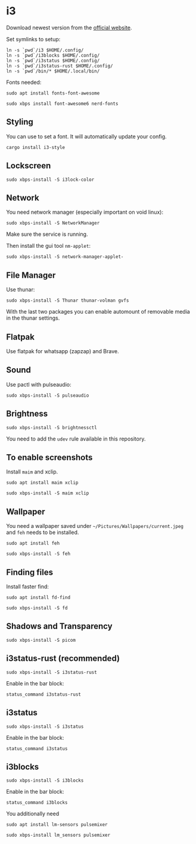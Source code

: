 # i3

Download newest version from the [official website](https://i3wm.org/docs/repositories.html).

Set symlinks to setup:

```shell
ln -s `pwd`/i3 $HOME/.config/
ln -s `pwd`/i3blocks $HOME/.config/
ln -s `pwd`/i3status $HOME/.config/
ln -s `pwd`/i3status-rust $HOME/.config/
ln -s `pwd`/bin/* $HOME/.local/bin/
```

Fonts needed:

```shell
sudo apt install fonts-font-awesome
```

```shell
sudo xbps install font-awesome6 nerd-fonts
```

## Styling

You can use [](https://github.com/altdesktop/i3-style) to set a font. It will automatically
update your config.

```shell
cargo install i3-style
```

## Lockscreen

```shell
sudo xbps-install -S i3lock-color
```

## Network

You need network manager (especially important on void linux):

```shell
sudo xbps-install -S NetworkManager
```

Make sure the service is running.

Then install the gui tool `nm-applet`:

```shell
sudo xbps-install -S network-manager-applet-
```

## File Manager

Use thunar:

```shell
sudo xbps-install -S Thunar thunar-volman gvfs
```

With the last two packages you can enable automount of removable media in the
thunar settings.

## Flatpak

Use flatpak for whatsapp (zapzap) and Brave.

## Sound

Use pactl with pulseaudio:

```shell
sudo xbps-install -S pulseaudio
```

## Brightness

```shell
sudo xbps-install -S brightnessctl
```

You need to add the `udev` rule available in this repository.

## To enable screenshots

Install `maim` and xclip.

```shell
sudo apt install maim xclip
```

```shell
sudo xbps-install -S maim xclip
```

## Wallpaper

You need a wallpaper saved under `~/Pictures/Wallpapers/current.jpeg` and `feh`
needs to be installed.

```shell
sudo apt install feh
```

```shell
sudo xbps-install -S feh
```

## Finding files

Install faster find:

```shell
sudo apt install fd-find
```

```shell
sudo xbps-install -S fd
```

## Shadows and Transparency

```shell
sudo xbps-install -S picom
```

## i3status-rust (recommended)

```shell
sudo xbps-install -S i3status-rust
```

Enable in the bar block:

```text
status_command i3status-rust
```

## i3status

```shell
sudo xbps-install -S i3status
```

Enable in the bar block:

```text
status_command i3status
```

## i3blocks

```shell
sudo xbps-install -S i3blocks
```

Enable in the bar block:

```text
status_command i3blocks
```

You additionally need

```shell
sudo apt install lm-sensors pulsemixer
```

```shell
sudo xbps-install lm_sensors pulsemixer
```
